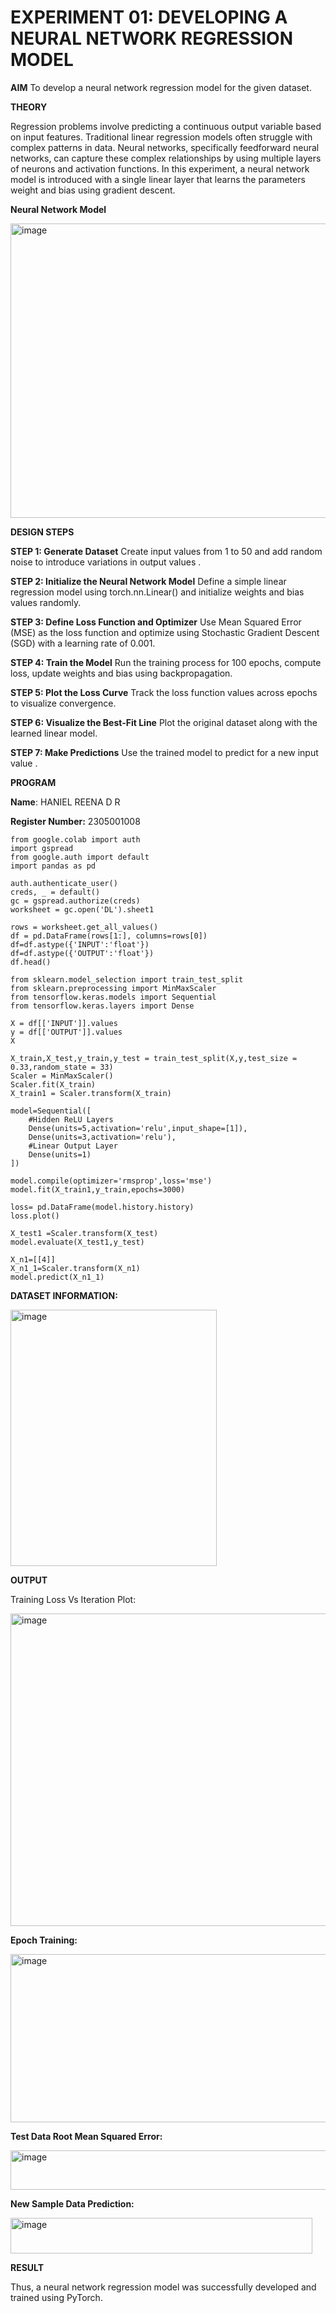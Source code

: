 # EXPERIMENT 01: DEVELOPING A NEURAL NETWORK REGRESSION MODEL

**AIM**
To develop a neural network regression model for the given dataset.


**THEORY**

Regression problems involve predicting a continuous output variable based on input features. Traditional linear regression models often struggle with complex patterns in data. Neural networks, specifically feedforward neural networks, can capture these complex relationships by using multiple layers of neurons and activation functions. In this experiment, a neural network model is introduced with a single linear layer that learns the parameters weight and bias using gradient descent.

**Neural Network Model**


<img width="890" height="471" alt="image" src="https://github.com/user-attachments/assets/c791ef1d-1c86-40fe-9b4c-57e8f9c968a9" />


**DESIGN STEPS**

**STEP 1: Generate Dataset**
Create input values from 1 to 50 and add random noise to introduce variations in output values .

**STEP 2: Initialize the Neural Network Model**
Define a simple linear regression model using torch.nn.Linear() and initialize weights and bias values randomly.

**STEP 3: Define Loss Function and Optimizer**
Use Mean Squared Error (MSE) as the loss function and optimize using Stochastic Gradient Descent (SGD) with a learning rate of 0.001.

**STEP 4: Train the Model**
Run the training process for 100 epochs, compute loss, update weights and bias using backpropagation.

**STEP 5: Plot the Loss Curve**
Track the loss function values across epochs to visualize convergence.

**STEP 6: Visualize the Best-Fit Line**
Plot the original dataset along with the learned linear model.

**STEP 7: Make Predictions**
Use the trained model to predict for a new input value .

**PROGRAM**

**Name**: HANIEL REENA D R

**Register Number:** 2305001008
```
from google.colab import auth
import gspread
from google.auth import default
import pandas as pd

auth.authenticate_user()
creds, _ = default()
gc = gspread.authorize(creds)
worksheet = gc.open('DL').sheet1

rows = worksheet.get_all_values()
df = pd.DataFrame(rows[1:], columns=rows[0])
df=df.astype({'INPUT':'float'})
df=df.astype({'OUTPUT':'float'})
df.head()

from sklearn.model_selection import train_test_split
from sklearn.preprocessing import MinMaxScaler
from tensorflow.keras.models import Sequential
from tensorflow.keras.layers import Dense

X = df[['INPUT']].values
y = df[['OUTPUT']].values
X

X_train,X_test,y_train,y_test = train_test_split(X,y,test_size = 0.33,random_state = 33)
Scaler = MinMaxScaler()
Scaler.fit(X_train)
X_train1 = Scaler.transform(X_train)

model=Sequential([
    #Hidden ReLU Layers
    Dense(units=5,activation='relu',input_shape=[1]),
    Dense(units=3,activation='relu'),
    #Linear Output Layer
    Dense(units=1)
])

model.compile(optimizer='rmsprop',loss='mse')
model.fit(X_train1,y_train,epochs=3000)

loss= pd.DataFrame(model.history.history)
loss.plot()

X_test1 =Scaler.transform(X_test)
model.evaluate(X_test1,y_test)

X_n1=[[4]]
X_n1_1=Scaler.transform(X_n1)
model.predict(X_n1_1)

```
**DATASET INFORMATION:**


<img width="330" height="410" alt="image" src="https://github.com/user-attachments/assets/1bc4ffd7-143b-499d-bf09-eaa441b4ad99" />

**OUTPUT**

Training Loss Vs Iteration Plot:

<img width="776" height="500" alt="image" src="https://github.com/user-attachments/assets/ad83b35b-a64b-4a8b-99bc-bbc198fd4dac" />

**Epoch Training:**

<img width="768" height="269" alt="image" src="https://github.com/user-attachments/assets/0bc1d679-c17d-4a74-9cf3-53aee7dfdf99" />


**Test Data Root Mean Squared Error:**

<img width="603" height="63" alt="image" src="https://github.com/user-attachments/assets/a16f5a99-9d48-4621-b1c2-db55fec8880c" />

**New Sample Data Prediction:**

<img width="483" height="57" alt="image" src="https://github.com/user-attachments/assets/a0ae026b-2f48-4417-87ed-c9c57bb00c60" />


**RESULT**

Thus, a neural network regression model was successfully developed and trained using PyTorch.

